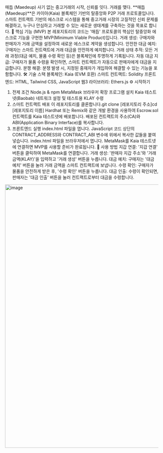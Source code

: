 매듭 (Maedeup)
사기 없는 중고거래의 시작, 신뢰를 잇다. 거래를 맺다.
**매듭(Maedeup)**은 카이아(Kaia) 블록체인 기반의 탈중앙화 P2P 거래 프로토콜입니다. 스마트 컨트랙트 기반의 에스크로 시스템을 통해 중고거래 시장의 고질적인 신뢰 문제를 해결하고, 누구나 안심하고 거래할 수 있는 새로운 생태계를 구축하는 것을 목표로 합니다.
🚀 핵심 기능 (MVP)
본 레포지토리의 코드는 '매듭' 프로토콜의 핵심인 탈중앙화 에스크로 기능을 구현한 MVP(Minimum Viable Product)입니다.
거래 생성: 구매자와 판매자가 거래 금액을 설정하여 새로운 에스크로 계약을 생성합니다.
안전한 대금 예치: 구매자는 스마트 컨트랙트에 거래 대금을 안전하게 예치합니다.
거래 상태 추적: 모든 거래 과정(대금 예치, 물품 수령 확인 등)은 블록체인에 투명하게 기록됩니다.
자동 대금 지급: 구매자가 물품 수령을 확인하면, 스마트 컨트랙트가 자동으로 판매자에게 대금을 지급합니다.
분쟁 해결: 분쟁 발생 시, 지정된 중재자가 개입하여 해결할 수 있는 기능을 포함합니다.
🛠️ 기술 스택
블록체인: Kaia (EVM 호환)
스마트 컨트랙트: Solidity
프론트엔드: HTML, Tailwind CSS, JavaScript
웹3 라이브러리: Ethers.js
⚙️ 시작하기
1. 전제 조건
Node.js & npm
MetaMask 브라우저 확장 프로그램 설치
Kaia 테스트넷(Baobab) 네트워크 설정 및 테스트용 KLAY 수령
2. 스마트 컨트랙트 배포
이 레포지토리를 클론합니다.git clone [레포지토리 주소]cd [레포지토리 이름]
Hardhat 또는 Remix와 같은 개발 환경을 사용하여 Escrow.sol 컨트랙트를 Kaia 테스트넷에 배포합니다.
배포된 컨트랙트의 주소(CA)와 ABI(Application Binary Interface)를 복사합니다.
3. 프론트엔드 실행
index.html 파일을 엽니다.
JavaScript 코드 상단의 CONTRACT_ADDRESS와 CONTRACT_ABI 변수에 위에서 복사한 값들을 붙여넣습니다.
index.html 파일을 브라우저에서 엽니다.
MetaMask를 Kaia 테스트넷에 연결하면 MVP를 사용할 준비가 완료됩니다.
📖 사용 방법
지갑 연결: '지갑 연결' 버튼을 클릭하여 MetaMask를 연결합니다.
거래 생성: '판매자 지갑 주소'와 '거래 금액(KLAY)'을 입력하고 '거래 생성' 버튼을 누릅니다.
대금 예치: 구매자는 '대금 예치' 버튼을 눌러 거래 금액을 스마트 컨트랙트에 보냅니다.
수령 확인: 구매자가 물품을 안전하게 받은 후, '수령 확인' 버튼을 누릅니다.
대금 인출: 수령이 확인되면, 판매자는 '대금 인출' 버튼을 눌러 컨트랙트로부터 대금을 수령합니다.


<img width="625" height="865" alt="image" src="https://github.com/user-attachments/assets/4f97a3d0-af59-40e8-9fcf-2e981506a774" />

